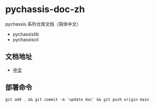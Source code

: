 # pychassis-doc-zh

pychassis 系列仓库文档（简体中文）
- pychassislib
- pychassiscli

## 文档地址

- [中文](https://shiny-cupcake-81fdcf.netlify.app/)

## 部署命令

```shell
git add . && git commit -m 'update doc' && git push origin main
```